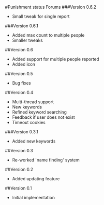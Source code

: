 #Punishment status Forums
###Version 0.6.2
* Small tweak for single report

###Version 0.6.1
* Added max count to multiple people
* Smaller tweaks

##Version 0.6
* Added support for multiple people reported
* Added icon

##Version 0.5
* Bug fixes

##Version 0.4
* Multi-thread support
* New keywords
* Refined keyword searching
* Feedback if user does not exist
* Timeout cookies

###Version 0.3.1
* Added new keywords

##Version 0.3
* Re-worked 'name finding' system

##Version 0.2
* Added updating feature

##Version 0.1
* Initial implementation
